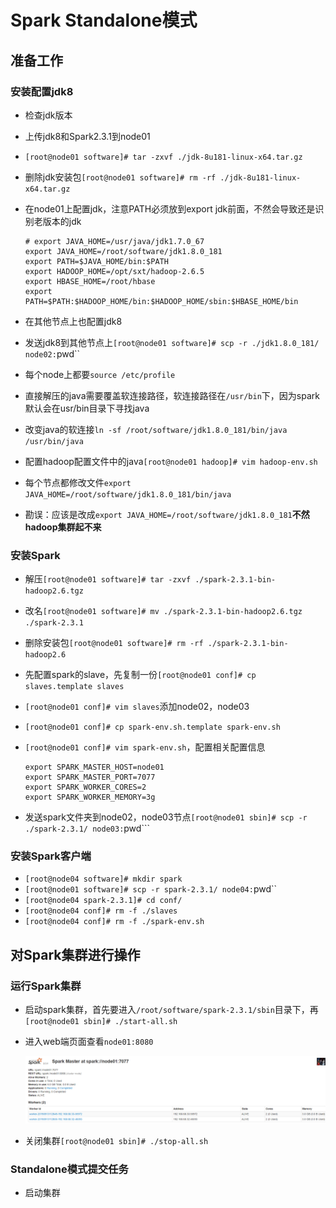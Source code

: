 # Spark Standalone模式

## 准备工作

### 安装配置jdk8

* 检查jdk版本

* 上传jdk8和Spark2.3.1到node01

* `[root@node01 software]# tar -zxvf ./jdk-8u181-linux-x64.tar.gz `

* 删除jdk安装包`[root@node01 software]# rm -rf ./jdk-8u181-linux-x64.tar.gz`

* 在node01上配置jdk，注意PATH必须放到export jdk前面，不然会导致还是识别老版本的jdk

  ```
  # export JAVA_HOME=/usr/java/jdk1.7.0_67
  export JAVA_HOME=/root/software/jdk1.8.0_181
  export PATH=$JAVA_HOME/bin:$PATH
  export HADOOP_HOME=/opt/sxt/hadoop-2.6.5
  export HBASE_HOME=/root/hbase
  export PATH=$PATH:$HADOOP_HOME/bin:$HADOOP_HOME/sbin:$HBASE_HOME/bin
  ```

* 在其他节点上也配置jdk8

* 发送jdk8到其他节点上`[root@node01 software]# scp -r ./jdk1.8.0_181/ node02:`pwd``

* 每个node上都要`source /etc/profile`

* 直接解压的java需要覆盖软连接路径，软连接路径在`/usr/bin`下，因为spark默认会在usr/bin目录下寻找java

* 改变java的软连接`ln -sf /root/software/jdk1.8.0_181/bin/java  /usr/bin/java`

* 配置hadoop配置文件中的java`[root@node01 hadoop]# vim hadoop-env.sh`

* 每个节点都修改文件`export JAVA_HOME=/root/software/jdk1.8.0_181/bin/java`

* 勘误：应该是改成`export JAVA_HOME=/root/software/jdk1.8.0_181`**不然hadoop集群起不来**

### 安装Spark

* 解压`[root@node01 software]# tar -zxvf ./spark-2.3.1-bin-hadoop2.6.tgz `

* 改名`[root@node01 software]# mv ./spark-2.3.1-bin-hadoop2.6.tgz  ./spark-2.3.1`

* 删除安装包`[root@node01 software]# rm -rf ./spark-2.3.1-bin-hadoop2.6`

* 先配置spark的slave，先复制一份`[root@node01 conf]# cp slaves.template slaves`

* `[root@node01 conf]# vim slaves`添加node02，node03

* `[root@node01 conf]# cp spark-env.sh.template spark-env.sh`

* `[root@node01 conf]# vim spark-env.sh`，配置相关配置信息

  ```
  export SPARK_MASTER_HOST=node01
  export SPARK_MASTER_PORT=7077
  export SPARK_WORKER_CORES=2
  export SPARK_WORKER_MEMORY=3g
  ```

* 发送spark文件夹到node02，node03节点`[root@node01 sbin]# scp -r ./spark-2.3.1/ node03:`pwd```

### 安装Spark客户端

* `[root@node04 software]# mkdir spark`
* `[root@node01 software]# scp -r spark-2.3.1/ node04:`pwd``
* `[root@node04 spark-2.3.1]# cd conf/`
* `[root@node04 conf]# rm -f ./slaves`
* `[root@node04 conf]# rm -f ./spark-env.sh`

## 对Spark集群进行操作

### 运行Spark集群

* 启动spark集群，首先要进入`/root/software/spark-2.3.1/sbin`目录下，再`[root@node01 sbin]# ./start-all.sh`

* 进入web端页面查看`node01:8080`

  ![](pic\sparkweb页面查看.png)

* 关闭集群`[root@node01 sbin]# ./stop-all.sh`

### Standalone模式提交任务

* 启动集群



